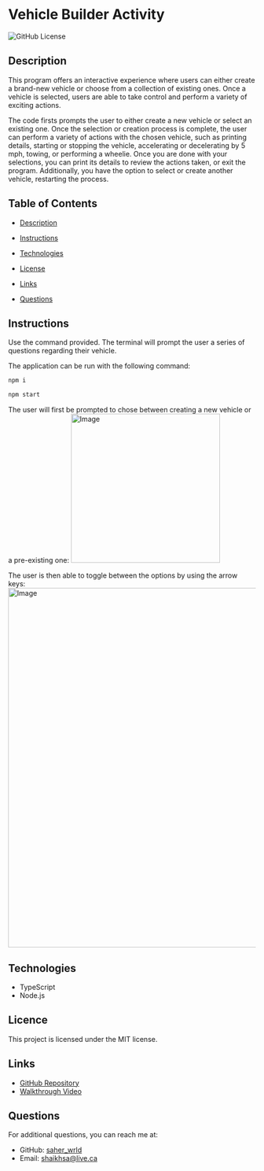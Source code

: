 # Vehicle Builder Activity 
![GitHub License](https://img.shields.io/badge/License-MIT-blue.svg)


## Description

This program offers an interactive experience where users can either create a brand-new vehicle or choose from a collection of existing ones. Once a vehicle is selected, users are able to take control and perform a variety of exciting actions.

The code firsts prompts the user to either create a new vehicle or select an existing one. Once the selection or creation process is complete, the user can perform a variety of actions with the chosen vehicle, such as printing details, starting or stopping the vehicle, accelerating or decelerating by 5 mph, towing, or performing a wheelie. Once you are done with your selections, you can print its details to review the actions taken, or exit the program. Additionally, you have the option to select or create another vehicle, restarting the process.


## Table of Contents

* [Description](#description)

* [Instructions](#instructions)

* [Technologies](#technologies)

* [License](#license)

* [Links](#links)

* [Questions](#questions)


## Instructions

Use the command provided. The terminal will prompt the user a series of questions regarding their vehicle. 

The application can be run with the following command:

```bash
npm i
```

```bash
npm start
```

The user will first be prompted to chose between creating a new vehicle or a pre-existing one: 
<img width="303" alt="Image" src="https://github.com/user-attachments/assets/fb222a2b-6cf0-4416-b0ba-2d64f1182bef" />

The user is then able to toggle between the options by using the arrow keys:
<img width="731" alt="Image" src="https://github.com/user-attachments/assets/7d92a541-f5b6-4ad9-87ff-eeeeb2ff8398" />


## Technologies
* TypeScript
* Node.js


## Licence 

This project is licensed under the MIT license.


## Links

* [GitHub Repository](https://github.com/saher-wrld/Vehicle_Builder)
* [Walkthrough Video](https://drive.google.com/file/d/1rPnaIHwKifQspeITYdYsAk9u-UNci4Uy/preview)


## Questions

For additional questions, you can reach me at:
- GitHub: [saher_wrld](https://github.com/saher_wrld)
- Email: [shaikhsa@live.ca](mailto:shaikhsa@live.ca)

